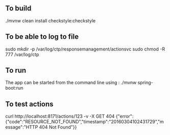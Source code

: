 ## To build
./mvnw clean install checkstyle:checkstyle


## To be able to log to file
sudo mkdir -p /var/log/ctp/responsemanagement/actionsvc 
sudo chmod -R 777 /var/log/ctp


## To run
The app can be started from the command line using : ./mvnw spring-boot:run


## To test actions
curl http://localhost:8171/actions/123 -v -X GET
404 {"error":{"code":"RESOURCE_NOT_FOUND","timestamp":"20160304102431729","message":"HTTP 404 Not Found"}}


